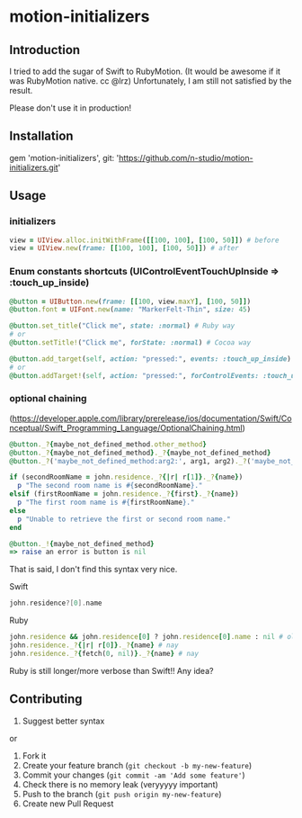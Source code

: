 # motion-initializers

## Introduction

I tried to add the sugar of Swift to RubyMotion.
(It would be awesome if it was RubyMotion native. cc @lrz)
Unfortunately, I am still not satisfied by the result.

Please don't use it in production!

## Installation

gem 'motion-initializers', git: 'https://github.com/n-studio/motion-initializers.git'

## Usage

### initializers
```ruby
view = UIView.alloc.initWithFrame([[100, 100], [100, 50]]) # before
view = UIView.new(frame: [[100, 100], [100, 50]]) # after
```

### Enum constants shortcuts (UIControlEventTouchUpInside => :touch_up_inside)
```ruby
@button = UIButton.new(frame: [[100, view.maxY], [100, 50]])
@button.font = UIFont.new(name: "MarkerFelt-Thin", size: 45)

@button.set_title("Click me", state: :normal) # Ruby way
# or
@button.setTitle!("Click me", forState: :normal) # Cocoa way

@button.add_target(self, action: "pressed:", events: :touch_up_inside) # shorter
# or
@button.addTarget!(self, action: "pressed:", forControlEvents: :touch_up_inside) # easier to guess from Apple documentation
```

### optional chaining

(https://developer.apple.com/library/prerelease/ios/documentation/Swift/Conceptual/Swift_Programming_Language/OptionalChaining.html)

```ruby
@button._?{maybe_not_defined_method.other_method}
@button._?{maybe_not_defined_method}._?{maybe_not_defined_method}
@button._?('maybe_not_defined_method:arg2:', arg1, arg2)._?('maybe_not_defined_method')

if (secondRoomName = john.residence._?{|r| r[1]}._?{name})
  p "The second room name is #{secondRoomName}."
elsif (firstRoomName = john.residence._?{first}._?{name})
  p "The first room name is #{firstRoomName}."
else
  p "Unable to retrieve the first or second room name."
end

@button._!{maybe_not_defined_method}
=> raise an error is button is nil
```

That is said, I don't find this syntax very nice.

Swift
```swift
john.residence?[0].name
```

Ruby
```ruby
john.residence && john.residence[0] ? john.residence[0].name : nil # old way
john.residence._?{|r| r[0]}._?{name} # nay
john.residence._?{fetch(0, nil)}._?{name} # nay
```

Ruby is still longer/more verbose than Swift!! Any idea?

## Contributing

1. Suggest better syntax

or

1. Fork it
2. Create your feature branch (`git checkout -b my-new-feature`)
3. Commit your changes (`git commit -am 'Add some feature'`)
4. Check there is no memory leak (veryyyyy important)
5. Push to the branch (`git push origin my-new-feature`)
6. Create new Pull Request
